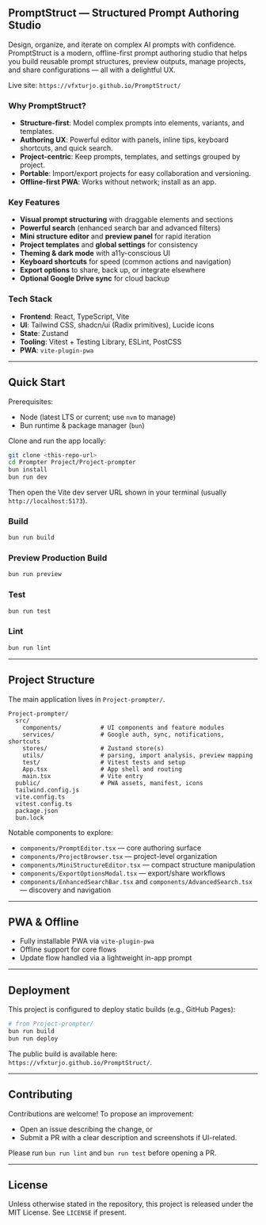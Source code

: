 ## PromptStruct — Structured Prompt Authoring Studio

Design, organize, and iterate on complex AI prompts with confidence. PromptStruct is a modern, offline-first prompt authoring studio that helps you build reusable prompt structures, preview outputs, manage projects, and share configurations — all with a delightful UX.

Live site: `https://vfxturjo.github.io/PromptStruct/`

### Why PromptStruct?
- **Structure-first**: Model complex prompts into elements, variants, and templates.
- **Authoring UX**: Powerful editor with panels, inline tips, keyboard shortcuts, and quick search.
- **Project-centric**: Keep prompts, templates, and settings grouped by project.
- **Portable**: Import/export projects for easy collaboration and versioning.
- **Offline-first PWA**: Works without network; install as an app.

### Key Features
- **Visual prompt structuring** with draggable elements and sections
- **Powerful search** (enhanced search bar and advanced filters)
- **Mini structure editor** and **preview panel** for rapid iteration
- **Project templates** and **global settings** for consistency
- **Theming & dark mode** with a11y-conscious UI
- **Keyboard shortcuts** for speed (common actions and navigation)
- **Export options** to share, back up, or integrate elsewhere
- **Optional Google Drive sync** for cloud backup

### Tech Stack
- **Frontend**: React, TypeScript, Vite
- **UI**: Tailwind CSS, shadcn/ui (Radix primitives), Lucide icons
- **State**: Zustand
- **Tooling**: Vitest + Testing Library, ESLint, PostCSS
- **PWA**: `vite-plugin-pwa`

---

## Quick Start

Prerequisites:
- Node (latest LTS or current; use `nvm` to manage)
- Bun runtime & package manager (`bun`)

Clone and run the app locally:

```bash
git clone <this-repo-url>
cd Prompter Project/Project-prompter
bun install
bun run dev
```

Then open the Vite dev server URL shown in your terminal (usually `http://localhost:5173`).

### Build
```bash
bun run build
```

### Preview Production Build
```bash
bun run preview
```

### Test
```bash
bun run test
```

### Lint
```bash
bun run lint
```

---

## Project Structure

The main application lives in `Project-prompter/`.

```text
Project-prompter/
  src/
    components/           # UI components and feature modules
    services/             # Google auth, sync, notifications, shortcuts
    stores/               # Zustand store(s)
    utils/                # parsing, import analysis, preview mapping
    test/                 # Vitest tests and setup
    App.tsx               # App shell and routing
    main.tsx              # Vite entry
  public/                 # PWA assets, manifest, icons
  tailwind.config.js
  vite.config.ts
  vitest.config.ts
  package.json
  bun.lock
```

Notable components to explore:
- `components/PromptEditor.tsx` — core authoring surface
- `components/ProjectBrowser.tsx` — project-level organization
- `components/MiniStructureEditor.tsx` — compact structure manipulation
- `components/ExportOptionsModal.tsx` — export/share workflows
- `components/EnhancedSearchBar.tsx` and `components/AdvancedSearch.tsx` — discovery and navigation

---

## PWA & Offline
- Fully installable PWA via `vite-plugin-pwa`
- Offline support for core flows
- Update flow handled via a lightweight in-app prompt

---

## Deployment

This project is configured to deploy static builds (e.g., GitHub Pages):

```bash
# from Project-prompter/
bun run build
bun run deploy
```

The public build is available here: `https://vfxturjo.github.io/PromptStruct/`.

---

## Contributing

Contributions are welcome! To propose an improvement:
- Open an issue describing the change, or
- Submit a PR with a clear description and screenshots if UI-related.

Please run `bun run lint` and `bun run test` before opening a PR.

---

## License

Unless otherwise stated in the repository, this project is released under the MIT License. See `LICENSE` if present.


